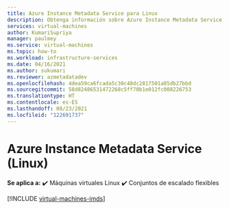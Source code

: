 ```yaml
---
title: Azure Instance Metadata Service para Linux
description: Obtenga información sobre Azure Instance Metadata Service y cómo proporciona información sobre las instancias de máquina virtual que se ejecutan actualmente en Linux.
services: virtual-machines
author: KumariSupriya
manager: paulmey
ms.service: virtual-machines
ms.topic: how-to
ms.workload: infrastructure-services
ms.date: 04/16/2021
ms.author: sukumari
ms.reviewer: azmetadatadev
ms.openlocfilehash: 4dea59ca6fcada5c30c48dc2817501a85db27bbd
ms.sourcegitcommit: 58d82486531472268c5ff70b1e012fc008226753
ms.translationtype: HT
ms.contentlocale: es-ES
ms.lasthandoff: 08/23/2021
ms.locfileid: "122691737"
---
```

# <a name="azure-instance-metadata-service-linux"></a>Azure Instance Metadata Service (Linux)

**Se aplica a:** :heavy_check_mark: Máquinas virtuales Linux :heavy_check_mark: Conjuntos de escalado flexibles 

[!INCLUDE [virtual-machines-imds](../../../includes/virtual-machines-imds.md)]
